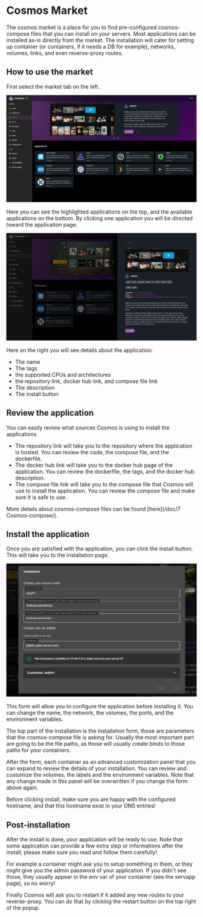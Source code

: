 # Cosmos Market

The cosmos market is a place for you to find pre-configured cosmos-compose files that you can install on your servers. Most applications can be installed as-is directly from the market. The installation will cater for setting up container (or containers, if it needs a DB for example), networks, volumes, links, and even reverse-proxy routes.

## How to use the market

First select the market tab on the left.

![Market Tab](screenshots/market_1.png)

Here you can see the highlighted applications on the top, and the available applications on the bottom. By clicking one application you will be directed toward the application page.

![Market App](screenshots/market_2.png)

Here on the right you will see details about the application: 

* The name
* The tags
* the supported CPUs and architectures
* the repository link, docker hub link, and compose file link
* The description
* The install button

## Review the application

You can easily review what sources Cosmos is using to install the applications

* The repository link will take you to the repository where the application is hosted. You can review the code, the compose file, and the dockerfile.
* The docker hub link will take you to the docker hub page of the application. You can review the dockerfile, the tags, and the docker hub description.
* The compose file link will take you to the compose file that Cosmos will use to install the application. You can review the compose file and make sure it is safe to use.

More details about cosmos-compose files can be found [here](/doc/7 Cosmos-compose/).

## Install the application

Once you are satisfied with the application, you can click the install button. This will take you to the installation page.

![Market Install](screenshots/market_3.png)

This form will allow you to configure the application before installing it. You can change the name, the network, the volumes, the ports, and the environment variables.

The top part of the installation is the installation form, those are parameters that the cosmos-compose file is asking for. Usually the most important part are going to be the file paths, as those will usually create binds to those paths for your containers.

After the form, each container as an advanced customization panel that you can expand to review the details of your installation. You can review and customize the volumes, the labels and the environment variables. Note that any change made in this panel will be overwritten if you change the form above again.

Before clicking install, make sure you are happy with the configured hostname, and that this hostname exist in your DNS entries!

## Post-installation

After the install is done, your application will be ready to use. Note that some application can provide a few extra step or informations after the install, please make sure you read and follow them carefully!

For example a container might ask you to setup something in them, or they might give you the admin password of your application. If you didn't see those, they usually appear in the env var of your container (see the servapp page), so no worry!

Finally Cosmos will ask you to restart if it added any new routes to your reverse-proxy. You can do that by clicking the restart button on the top right of the popup.